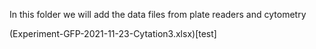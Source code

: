 In this folder we will add the data files from plate readers and cytometry 

(Experiment-GFP-2021-11-23-Cytation3.xlsx)[test]
